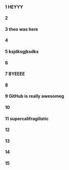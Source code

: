 #### 1 HEYYY
#### 2
#### 3 theo was here
#### 4
#### 5 ksjdksgjksdks
#### 6
#### 7 BYEEEE
#### 8
#### 9 GitHub is really awesomeg
#### 10
#### 11 supercalifragilistic
#### 12
#### 13
#### 14
#### 15